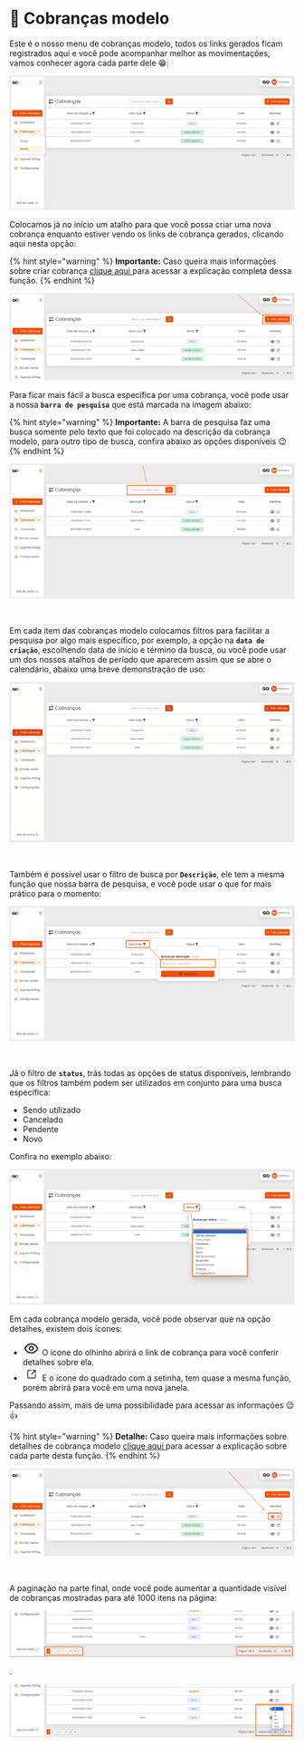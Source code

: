 # 📍 Cobranças modelo


Este é o nosso menu de cobranças modelo, todos os links gerados ficam registrados aqui e você pode acompanhar melhor as movimentações, vamos conhecer agora cada parte dele 😁:

![](/assets/prints/cobrancas_menu_modelo.png)

Colocamos já no início um atalho para que você possa criar uma nova cobrança enquanto estiver vendo os links de cobrança gerados, clicando aqui nesta opção:

{% hint style="warning" %}
**Importante:** Caso queira mais informações sobre criar cobrança [clique aqui ](https://docs.gopag.com.br/criar_cobranca) para acessar a explicação completa dessa função.
{% endhint %}

![](/assets/prints/cobrancas_menu_modelo_criar_cobranca.png)

Para ficar mais fácil a busca específica por uma cobrança, você pode usar a nossa **`barra de pesquisa`** que está marcada na imagem abaixo:

{% hint style="warning" %}
**Importante:**  A barra de pesquisa faz uma busca somente pelo texto que foi colocado na descrição da cobrança modelo, para outro tipo de busca, confira abaixo as opções disponíveis 😉
{% endhint %}

![](/assets/prints/cobrancas_menu_modelo_barra_pesquisa.png)

<br>

Em cada item das cobranças modelo colocamos filtros para facilitar a pesquisa por algo mais específico, por exemplo, a opção na **`data de criação`**, escolhendo data de início e término da busca, ou você pode usar um dos nossos atalhos de período que aparecem assim que se abre o calendário, abaixo uma breve demonstração de uso:

![](/assets/prints/cobrancas_menu_modelo_filtro_data_criacao.gif)

<br>

Também é possível usar o filtro de busca por **`Descrição`**, ele tem a mesma função que nossa barra de pesquisa, e você pode usar o que for mais prático para o momento:

![](/assets/prints/cobrancas_menu_modelo_filtro_descricao.png)

<br>

Já o filtro de **`status`**, trás todas as opções de status disponíveis, lembrando que os filtros também podem ser utilizados em conjunto para uma busca específica:

 - Sendo utilizado
 - Cancelado
 - Pendente
 - Novo

 Confira no exemplo abaixo:

![](/assets/prints/cobrancas_menu_modelo_filtro_status.png)

Em cada cobrança modelo gerada, você pode observar que na opção detalhes, existem dois ícones:

- <img src="/assets/prints/icon_olho_detalhes_transacao.png" alt="" data-size="line"> O ícone do olhinho abrirá o link de cobrança para você conferir detalhes sobre ela.
- <img src="/assets/prints/icon_quadrado_detalhes_transacao.png" alt="" data-size="line"> E o ícone do quadrado com a setinha, tem quase a mesma função, porém abrirá para você em uma nova janela.

Passando assim, mais de uma possibilidade para acessar as informações 😉👍

{% hint style="warning" %}
**Detalhe:** Caso queira mais informações sobre detalhes de cobrança modelo [clique aqui ](https://docs.gopag.com.br/criar_cobranca/link_cobranca/link_cobranca_modelo) para acessar a explicação sobre cada parte desta função.
{% endhint %}

![](/assets/prints/cobrancas_menu_modelo_detalhes_cobranca.png)

<br>

A paginação na parte final, onde você pode aumentar a quantidade visível de cobranças mostradas para até 1000 itens na página:

![](/assets/prints/cobrancas_menu_avulsa_paginacao.png)
<p>.</p>

![](/assets/prints/cobrancas_menu_avulsa_paginacao_2.png)